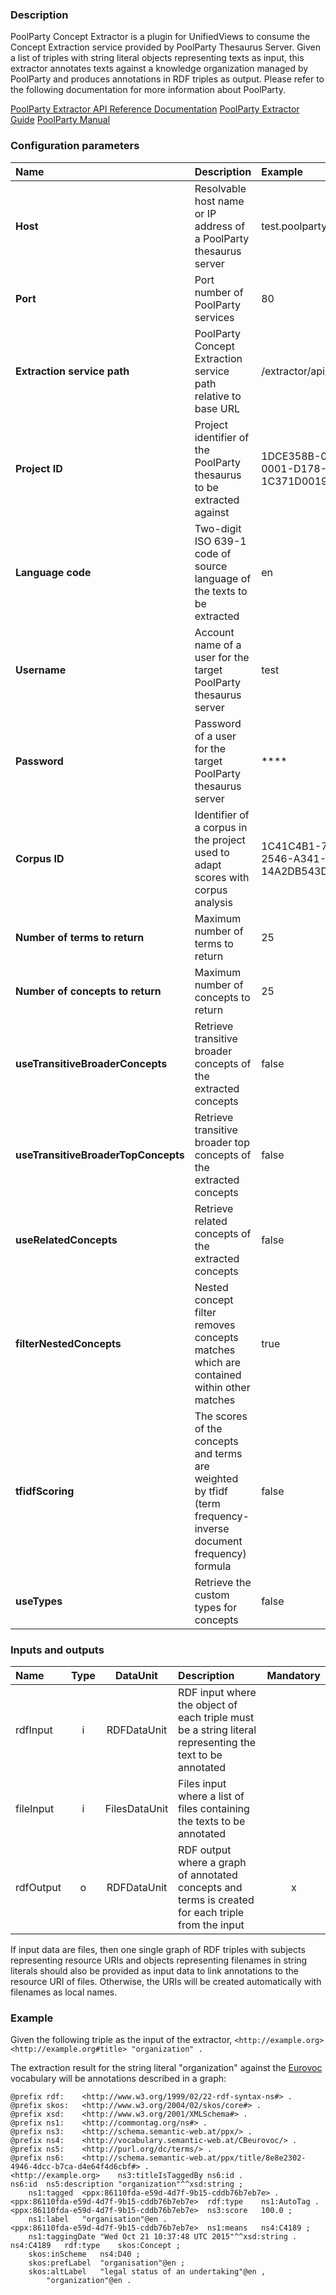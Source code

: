 ### Description

PoolParty Concept Extractor is a plugin for UnifiedViews to consume the Concept Extraction service provided by PoolParty Thesaurus Server. Given a list of triples with string literal objects representing texts as input, this extractor annotates texts against a knowledge organization managed by PoolParty and produces annotations in RDF triples as output. Please refer to the following documentation for more information about PoolParty.

[PoolParty Extractor API Reference Documentation](http://vocabulary.semantic-web.at/extractor/doc)
[PoolParty Extractor Guide](https://grips.semantic-web.at/display/public/POOLDOKU/PPX+-+Guide)
[PoolParty Manual](https://grips.semantic-web.at/display/POOLDOKU/PoolParty+Manual)

### Configuration parameters

| Name | Description | Example |
|:----|:----|:----|
|**Host** | Resolvable host name or IP address of a PoolParty thesaurus server | test.poolparty.biz |
|**Port** | Port number of PoolParty services | 80 |
|**Extraction service path** | PoolParty Concept Extraction service path relative to base URL | /extractor/api/annotate | 
|**Project ID** | Project identifier of the PoolParty thesaurus to be extracted against | 1DCE358B-0316-0001-D178-1C371D0019B0 |
|**Language code** | Two-digit ISO 639-1 code of source language of the texts to be extracted | en |
|**Username** | Account name of a user for the target PoolParty thesaurus server | test |
|**Password** | Password of a user for the target PoolParty thesaurus server | **** |
|**Corpus ID** | Identifier of a corpus in the project used to adapt scores with corpus analysis | 1C41C4B1-7654-2546-A341-14A2DB543D542 |
|**Number of terms to return** | Maximum number of terms to return | 25 |
|**Number of concepts to return** | Maximum number of concepts to return | 25 |
|**useTransitiveBroaderConcepts** | Retrieve transitive broader concepts of the extracted concepts | false |
|**useTransitiveBroaderTopConcepts** | Retrieve transitive broader top concepts of the extracted concepts | false |
|**useRelatedConcepts** | Retrieve related concepts of the extracted concepts | false |
|**filterNestedConcepts** | Nested concept filter removes concepts matches which are contained within other matches | true |
|**tfidfScoring** | The scores of the concepts and terms are weighted by tfidf (term frequency-inverse document frequency) formula | false |
|**useTypes** | Retrieve the custom types for concepts | false |

### Inputs and outputs

|Name |Type | DataUnit | Description | Mandatory |
|:--------|:------:|:------:|:-------------|:---------------------:|
|rdfInput|i|RDFDataUnit|RDF input where the object of each triple must be a string literal representing the text to be annotated| |
|fileInput|i|FilesDataUnit|Files input where a list of files containing the texts to be annotated| |
|rdfOutput|o|RDFDataUnit|RDF output where a graph of annotated concepts and terms is created for each triple from the input|x|

If input data are files, then one single graph of RDF triples with subjects representing resource URIs and objects representing filenames in string literals should also be provided as input data to link annotations to the resource URI of files. Otherwise, the URIs will be created automatically with filenames as local names.

### Example

Given the following triple as the input of the extractor, 
`<http://example.org> <http://example.org#title> "organization" .`

The extraction result for the string literal "organization" against the [Eurovoc](http://vocabulary.semantic-web.at/CBeurovoc.html) vocabulary will be annotations described in a graph:
```
@prefix rdf:	<http://www.w3.org/1999/02/22-rdf-syntax-ns#> .
@prefix skos:	<http://www.w3.org/2004/02/skos/core#> .
@prefix xsd:	<http://www.w3.org/2001/XMLSchema#> .
@prefix ns1:	<http://commontag.org/ns#> .
@prefix ns3:	<http://schema.semantic-web.at/ppx/> .
@prefix ns4:	<http://vocabulary.semantic-web.at/CBeurovoc/> .
@prefix ns5:	<http://purl.org/dc/terms/> .
@prefix ns6:	<http://schema.semantic-web.at/ppx/title/8e8e2302-4946-4dcc-b7ca-d4e64f4d6cbf#> .
<http://example.org>	ns3:titleIsTaggedBy	ns6:id .
ns6:id	ns5:description	"organization"^^xsd:string ;
	ns1:tagged	<ppx:86110fda-e59d-4d7f-9b15-cddb76b7eb7e> .
<ppx:86110fda-e59d-4d7f-9b15-cddb76b7eb7e>	rdf:type	ns1:AutoTag .
<ppx:86110fda-e59d-4d7f-9b15-cddb76b7eb7e>	ns3:score	100.0 ;
	ns1:label	"organisation"@en .
<ppx:86110fda-e59d-4d7f-9b15-cddb76b7eb7e>	ns1:means	ns4:C4189 ;
	ns1:taggingDate	"Wed Oct 21 10:37:48 UTC 2015"^^xsd:string .
ns4:C4189	rdf:type	skos:Concept ;
	skos:inScheme	ns4:D40 ;
	skos:prefLabel	"organisation"@en ;
	skos:altLabel	"legal status of an undertaking"@en ,
		"organization"@en .
```